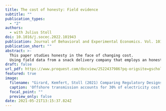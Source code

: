 ```yaml
---
title: The cost of honesty: Field evidence
subtitle: ""
publication_types:
  - "2"
authors:
  - with Julius Stoll
doi: 10.1016/j.socec.2022.101943
publication: Journal of Behavioral and Experimental Economics. Vol. 101, Dezember 2022
publication_short: ""
abstract: >-
  This paper studies honesty in the face of changing cost. 
  Using field data from a snack delivery company that employs an honesty payment system, the paper presents an event-study to analyze how price increases affect pay rates. The honesty payment system expects customers to pay a listed price for each consumed snack. This allows to measure honesty with the pay rate that compares consumption to payments. The results, which draw on deliveries from several thousand firms, show that price increases that make honest behavior more costly cause more cheating. Price increases of 15% trigger a fall in pay rates of 11%.
draft: false
url_pdf: https://www.proquest.com/docview/2522437986?pq-origsite=gscholar&fromopenview=true
featured: true
image:
  filename: "Girard, Kemfert, Stoll (2021) Comparing Regulatory Designs for the Transmission of Offshore Wind Energy.pdf"
  caption: 'Offshore transmission accounts for 30% of electricity cost from offshore wind farms.'
  focal_point: ""
  preview_only: false
date: 2021-05-21T13:15:37.824Z
---
```

